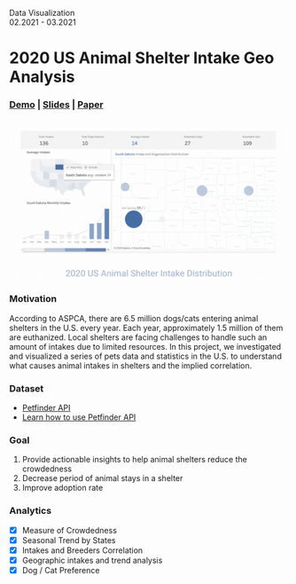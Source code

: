 Data Visualization <br>
02.2021 - 03.2021

# 2020 US Animal Shelter Intake Geo Analysis
### [Demo](https://public.tableau.com/app/profile/gnawsivam/viz/2020USShelterAnimalIntakeDistribution/StoryIntakes) | [Slides](https://docs.google.com/presentation/d/1ztvoWKKZVsUheLe6urNnDhgU-r4WxpO5TIHfdwet1go/edit?usp=sharing) | [Paper](https://github.com/mavisw/US-Animal-Shelter-Intake-Geo-Analysis-2020/blob/main/Group7_P1_DATA230%20Dashbord_Paper.pdf)

<p><img src='https://github.com/mavis-wang/US-Animal-Shelter-Intake-Geo-Analysis-2020/blob/main/animal_shelter_geo_analysis_gif.gif'></p>
 
### Motivation
According to ASPCA, there are 6.5 million dogs/cats entering animal shelters in the U.S. every year. Each year, approximately 1.5 million of them are euthanized. Local shelters are facing challenges to handle such an amount of intakes due to limited resources. In this project, we investigated and visualized a series of pets data and statistics in the U.S. to understand what causes animal intakes in shelters and the implied correlation.

### Dataset 
- [Petfinder API](https://www.petfinder.com/developers/v2/docs/)
- [Learn how to use Petfinder API](https://github.com/helenuria/Petfinder-API)
  
### Goal
1. Provide actionable insights to help animal shelters reduce the crowdedness
2. Decrease period of animal stays in a shelter
3. Improve adoption rate

### Analytics
- [x] Measure of Crowdedness
- [x] Seasonal Trend by States
- [x] Intakes and Breeders Correlation
- [x] Geographic intakes and trend analysis
- [x] Dog / Cat Preference  
